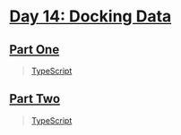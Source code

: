 # [Day 14: Docking Data](https://adventofcode.com/2020/day/14)

## [Part One](https://adventofcode.com/2020/day/14#part1)

> [TypeScript](/solutions/typescript/2020/14/src/p1.ts)

## [Part Two](https://adventofcode.com/2020/day/14#part2)

> [TypeScript](/solutions/typescript/2020/14/src/p2.ts)
